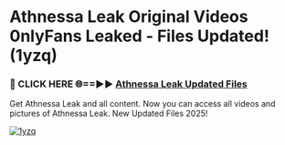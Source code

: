 # Athnessa Leak Original Videos 0nlyFans Leaked - Files Updated! (1yzq)

<h3>🔴 CLICK HERE 🌐==►► <a href="https://tinyurl.com/3hn5wdd3" rel="nofollow">Athnessa Leak Updated Files</a></h3>

Get Athnessa Leak and all content. Now you can access all videos and pictures of Athnessa Leak. New Updated Files 2025!

[![1yzq](https://i.imgur.com/4HnBqBT.gif)](https://tinyurl.com/3hn5wdd3)
